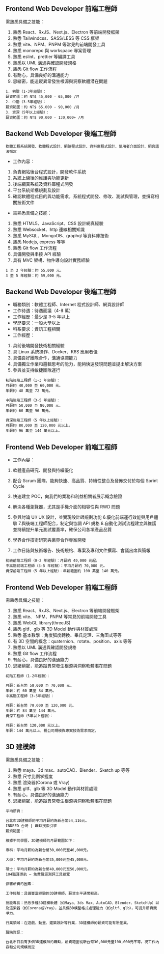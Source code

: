 ## Frontend Web Developer 前端工程師

需熟悉具備之技能：

1. 熟悉 React、RxJS、Next.js、Electron 等前端開發框架
2. 熟悉 Tailwindcss、SASS/LESS 等 CSS 框架
3. 熟悉 vite、NPM、PNPM 等常見的前端開發工具
4. 熟悉 monorepo 與 workspace 專案管理
5. 熟悉 eslint、prettier 等編譯工具
6. 熟悉以 UML 溝通與確認開發規格
7. 熟悉 Git flow 工作流程
8. 有耐心，具備良好的溝通能力
9. 思緒密，能追蹤異常發生根源與洞察軟體潜在問題

```gpt
1. 初階（1-3年經驗）：
薪資範圍：約 NT$ 45,000 - 65,000 /月
2. 中階（3-5年經驗）：
薪資範圍：約 NT$ 65,000 - 90,000 /月
3. 資深（5年以上經驗）：
薪資範圍：約 NT$ 90,000 - 130,000+ /月
```

## Backend Web Developer 後端工程師

`軟體工程系統開發、軟體程式設計、網路程式設計、資料庫程式設計、使用者介面設計、網真語法撰寫`

- 工作內容：

1. 負責網站後台程式設計，開發軟件系統
2. 系統上線後的維護與功能更新
3. 後端網真系統及資料庫程式開發
4. 平台系統架構規劃及設計
5. 確認軟體程式目的與功能需求，系統程式開發、修改、測試與管理，並撰寫相關技術文件

- 需熟悉具備之技能：

1. 熟悉 HTML5、JavaScript、CSS 設計網真經驗
2. 熟悉 Websocket、http 連線相關知識
3. 熟悉 MySQL、MongoDB、graphql 等資料庫技術
4. 熟悉 Nodejs, express 等等
5. 熟悉 Git flow 工作流程
6. 具備開發與串接 API 經驗
7. 具有 MVC 架構、物件導向設計實務經驗

```gpt
1 至 3 年經驗：約 55,000 元。
3 至 5 年經驗：約 59,000 元。
```

## Backend Web Developer 後端工程師

- 職務類別：軟體工程師、Internet 程式設計師、網頁設計師
- 工作待遇：待遇面議（4-8 萬）
- 工作經歷：最少是 3-5 年以上
- 學歷要求：一般大學以上
- 科系要求：資訊工程相關
- 工作經歷：

1. 具前後端開發技術相關經驗
2. 具 Linux 系統操作、Docker、K8S 應用者佳
3. 具備良好團隊合作，溝通協調能力
4. 具備獨立作業和邏輯思考的能力，能夠快速發現問題並提出解決方案
5. 參與並支持敏捷團隊運行

```gpt
初階後端工程師（1-3 年經驗）：
月薪約 40,000 至 60,000 元。
年薪約 48 萬至 72 萬元。

中階後端工程師（3-5 年經驗）：
月薪約 50,000 至 80,000 元。
年薪約 60 萬至 96 萬元。

資深後端工程師（5 年以上經驗）：
月薪約 80,000 至 120,000 元以上。
年薪約 96 萬至 144 萬元以上。
```

## Frontend Web Developer 前端工程師

- 工作內容：

1. 軟體產品研究、開發與持續優化
2. 配合 Scrum 團隊，能夠快速、高品質、持續性整合及發佈交付於每個 Sprint Cycle
3. 快速建立 POC，向我們的業務和利益相關者展示概念驗證
4. 解決各種瀏覽器，尤其是手機介面的相容性與 RWD 問題

5. 參與討論 UI/ UX 設計，並實現設計師規劃功能 6.優化前端運行效能與用戶體驗 7.與後端工程師配合，制定與協調 API 規格 8.自動化測試流程建立與維護並持續提升單元測試覆蓋率，確保公司各項產品品質
6. 學界合作技術研究與業界合作專案開發
7. 工作日誌與技術報告、技術規格、專案及專利文件撰寫、會議出席與簡報

```gpt
初級前端工程師（0-2 年經驗）：月薪約 40,000 元起。
中高階前端工程師（3-5 年經驗）：平均月薪約 70,000 元。
資深前端工程師（5 年以上經驗）：年薪範圍約 100 萬至 140 萬元。
```

## Frontend Web Developer 前端工程師

需熟悉具備之技能：

1. 熟悉 React、RxJS、Next.js、Electron 等前端開發框架
2. 熟悉 vite、 NPM、PNPM 等常見的前端開發工具
3. 熟悉 WebGL library(threeJS)
4. 熟悉 gltf、glb 等 3D Model 動作與材質處理
5. 熟悉 基本數學：角度弧度轉換、畢氏定理、三角函式等等
6. 有 3D 空間的概念：quaternion、rotate、position、axis 等等
7. 熟悉以 UML 溝通與確認開發規格
8. 熟悉 Git flow 工作流程
9. 有耐心，具備良好的溝通能力
10. 思緒縝密，能追蹤異常發生根源與洞察軟體潛在問題

```gpt
初階工程師（1-2年經驗）：

月薪：新台幣 50,000 至 70,000 元。
年薪：約 60 萬至 84 萬元。
中高階工程師（3-5年經驗）：

月薪：新台幣 70,000 至 120,000 元。
年薪：約 84 萬至 144 萬元。
資深工程師（5年以上經驗）：

月薪：新台幣 120,000 元以上。
年薪：144 萬元以上，視公司規模與專案技術需求而定。

```

## 3D 建模師

需熟悉具備之技能：

1. 熟悉 maya、3d max、autoCAD、Blender、Sketch up 等等
2. 熟悉 尺寸比例掌握度
3. 熟悉 渲染器(Corona 或 Vray)
4. 熟悉 gltf、glb 等 3D Model 動作與材質處理
5. 有耐心，具備良好的溝通能力
6. 思緒縝密，能追蹤異常發生根源與洞察軟體潛在問題

```gpt
平均薪資：

台北市3D建模師的平均月薪約為新台幣54,116元。
INDEED 台灣 | 職缺搜索引擎
薪資範圍：

根據不同學歷，3D建模師的月薪範圍如下：

專科：平均月薪約為新台幣30,000元至40,000元。

大學：平均月薪約為新台幣35,000元至45,000元。

碩士：平均月薪約為新台幣40,000元至50,000元。
104職涯導航 – 免費職涯測評工具總覽

影響薪資的因素：

工作經驗：具備豐富經驗的3D建模師，薪資水平通常較高。

技能專長：熟悉多種3D建模軟體（如Maya、3ds Max、AutoCAD、Blender、SketchUp）以及渲染器（如Corona或Vray），並具備3D模型格式處理能力（如gltf、glb），可提升薪資競爭力。

行業領域：在遊戲、動畫、建築設計等行業，3D建模師的薪資可能有所差異。

職缺資訊：

台北市目前有多個3D建模師的職缺，薪資範圍從新台幣30,000元至100,000元不等，視工作內容和公司規模而定
```
